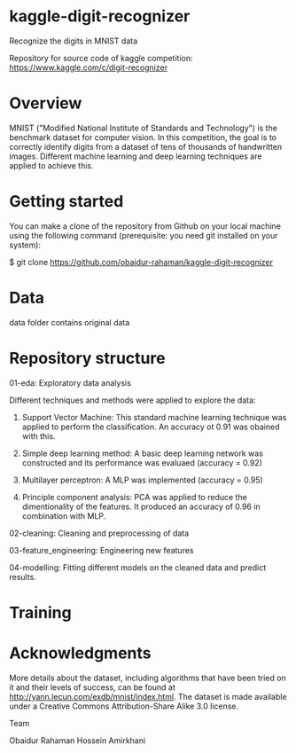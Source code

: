 # kaggle-digit-recognizer

Recognize the digits in MNIST data

Repository for source code of kaggle competition: https://www.kaggle.com/c/digit-recognizer

# Overview

MNIST ("Modified National Institute of Standards and Technology") is the benchmark dataset for computer vision. In this competition, the goal is to correctly identify digits from a dataset of tens of thousands of handwritten images. Different machine learning and deep learning techniques are applied to achieve this.

# Getting started

You can make a clone of the repository from Github on your local machine using the following command (prerequisite: you need git installed on your system):

$ git clone https://github.com/obaidur-rahaman/kaggle-digit-recognizer

# Data

data folder contains original data

# Repository structure

01-eda: Exploratory data analysis

Different techniques and methods were applied to explore the data:

1. Support Vector Machine: This standard machine learning technique was applied to perform the classification. An accuracy ot 0.91 was obained with this.

2. Simple deep learning method: A basic deep learning network was constructed and its performance was evaluaed (accuracy = 0.92)

3. Multilayer perceptron: A MLP was implemented (accuracy = 0.95)

4. Principle component analysis: PCA was applied to reduce the dimentionality of the features. It produced an accuracy of 0.96 in combination with MLP.

02-cleaning: Cleaning and preprocessing of data

03-feature_engineering: Engineering new features



04-modelling: Fitting different models on the cleaned data and predict results.

# Training



# Acknowledgments

More details about the dataset, including algorithms that have been tried on it and their levels of success, can be found at http://yann.lecun.com/exdb/mnist/index.html. The dataset is made available under a Creative Commons Attribution-Share Alike 3.0 license.

Team

Obaidur Rahaman
Hossein Amirkhani
